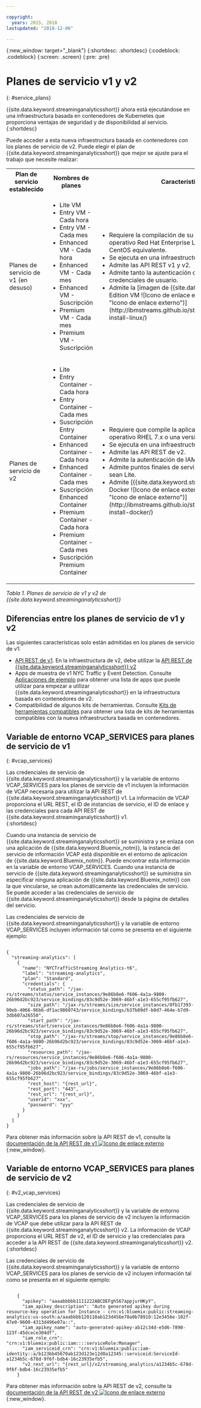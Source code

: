 ```yaml
---

copyright:
  years: 2015, 2018
lastupdated: "2018-12-06"

---
```


<!-- Attribute definitions -->
{:new_window: target="_blank"}
{:shortdesc: .shortdesc}
{:codeblock: .codeblock}
{:screen: .screen}
{:pre: .pre}

# Planes de servicio v1 y v2
{: #service_plans}

{{site.data.keyword.streaminganalyticsshort}} ahora está ejecutándose en una infraestructura basada en contenedores de Kubernetes que proporciona ventajas de seguridad y de disponibilidad al servicio.
{:shortdesc}

Puede acceder a esta nueva infraestructura basada en contenedores con los planes de servicio de v2. Puede elegir el plan de {{site.data.keyword.streaminganalyticsshort}} que mejor se ajuste para el trabajo que necesite realizar:


<table summary="Esta tabla proporciona una lista de planes de servicio que puede utilizar para crear el servicio de {{site.data.keyword.streaminganalyticsshort}}. La tabla lista todos los planes de servicio para los conjuntos de planes de v1 y v2 y proporciona una lista de características para cada conjunto.">
  <tr>
    <th>Plan de servicio establecido<br></th>
    <th>Nombres de planes<br></th>
    <th>Características disponibles<br></th>
  </tr>
  <tr>
    <td width="15%">
    Planes de servicio de v1 (en desuso)    
    </td>
    <td width="35%">
    <ul>
      <li>Lite VM</li>
      <li>Entry VM - Cada hora</li>
      <li>Entry VM - Cada mes</li>
      <li>Enhanced VM - Cada hora</li>
      <li>Enhanced VM - Cada mes</li>
      <li>Enhanced VM - Suscripción</li>
      <li>Premium VM - Cada mes</li>
      <li>Premium VM - Suscripción</li>
    </ul>
    </td>
    <td>
      <ul>
        <li>Requiere la compilación de su aplicación de Streams en un sistema operativo Red Hat Enterprise Linux (RHEL) 6.5 o una versión de CentOS equivalente.</li>
        <li>Se ejecuta en una infraestructura basada en máquina virtual.</li>
        <li>Admite las API REST v1 y v2.<br></li>
        <li>Admite tanto la autenticación de IAM como la autenticación de credenciales de usuario.</li>
        <li>Admite la [imagen de {{site.data.keyword.streamsshort}} Quick Start Edition VM ![Icono de enlace externo](../../icons/launch-glyph.svg "Icono de enlace externo")](http://ibmstreams.github.io/streamsx.documentation/docs/4.3/qse-install-linux/)
      </ul>    
    </td>
  </tr>
  <tr>
    <td>
    Planes de servicio de v2
    </td>
    <td>
      <ul>
        <li>Lite</li>
        <li>Entry Container - Cada hora</li>
        <li>Entry Container - Cada mes</li>
        <li>Suscripción Entry Container</li>
        <li>Enhanced Container - Cada hora</li>
        <li>Enhanced Container - Cada mes</li>
        <li>Suscripción Enhanced Container</li>
        <li>Premium Container - Cada hora</li>
        <li>Premium Container - Cada mes</li>
        <li>Suscripción Premium Container</li>
      </ul>
    </td>
    <td>
    <ul>
      <li>Requiere que compile la aplicación de Streams en un sistema operativo RHEL 7.x o una versión de CentOS equivalente.</li>
      <li>Se ejecuta en una infraestructura basada en contenedores.</li>
      <li>Admite las API REST de v2.<br></li>
      <li>Admite la autenticación de IAM.</li>
      <li>Admite puntos finales de servicio para planes de servicio que no sean Lite.</li>
      <li>Admite [{{site.data.keyword.streamsshort}} Quick Start Edition con Docker ![Icono de enlace externo](../../icons/launch-glyph.svg "Icono de enlace externo")](http://ibmstreams.github.io/streamsx.documentation/docs/4.3/qse-install-docker/)</li>
    </ul>
    </td>
  </tr>
</table>

*Tabla 1. Planes de servicio de v1 y v2 de {{site.data.keyword.streaminganalyticsshort}}*

## Diferencias entre los planes de servicio de v1 y v2

Las siguientes características solo están admitidas en los planes de servicio de v1:

* [API REST de v1](https://{DomainName}/apidocs/streaming-analytics-v1). En la infraestructura de v2, debe utilizar la [API REST de {{site.data.keyword.streaminganalyticsshort}} v2](https://{DomainName}/apidocs/streaming-analytics-v2)
* Apps de muestra de v1 NYC Traffic y Event Detection. Consulte [Aplicaciones de ejemplo](/docs/services/StreamingAnalytics/c_starterapps.html) para obtener una lista de apps que puede utilizar para empezar a utilizar {{site.data.keyword.streaminganalyticsshort}} en la infraestructura basada en contenedores de v2.
* Compatibilidad de algunos kits de herramientas. Consulte [Kits de herramientas compatibles](/docs/services/StreamingAnalytics/compatible_toolkits.html) para obtener una lista de kits de herramientas compatibles con la nueva infraestructura basada en contenedores.

## Variable de entorno VCAP_SERVICES para planes de servicio de v1
{: #vcap_services}

Las credenciales de servicio de {{site.data.keyword.streaminganalyticsshort}} y la variable de entorno VCAP_SERVICES para los planes de servicio de v1 incluyen la información de VCAP necesaria para utilizar la API REST de {{site.data.keyword.streaminganalyticsshort}} v1. La información de VCAP proporciona el URL REST, el ID de instancias de servicio, el ID de enlace y las credenciales para cada API REST de {{site.data.keyword.streaminganalyticsshort}} v1.  
{:shortdesc}

 Cuando una instancia de servicio de {{site.data.keyword.streaminganalyticsshort}} se suministra y se enlaza con una aplicación de {{site.data.keyword.Bluemix_notm}}, la instancia del servicio de información VCAP está disponible en el entorno de aplicación de {{site.data.keyword.Bluemix_notm}}. Puede encontrar esta información en la variable de entorno VCAP_SERVICES. Cuando una instancia de servicio de {{site.data.keyword.streaminganalyticsshort}} se suministra sin especificar ninguna aplicación de {{site.data.keyword.Bluemix_notm}} con la que vincularse, se crean automáticamente las credenciales de servicio. Se puede acceder a las credenciales de servicio de {{site.data.keyword.streaminganalyticsshort}} desde la página de detalles del servicio.


Las credenciales de servicio de {{site.data.keyword.streaminganalyticsshort}} y la variable de entorno VCAP_SERVICES incluyen información tal como se presenta en el siguiente ejemplo:

<pre><code>
{
  "streaming-analytics": [
    {
      "name": "NYCTrafficStreaming Analytics-t6",
      "label": "streaming-analytics",
      "plan": "Standard",
      "credentials": {
        "status_path": "/jax-rs/streams/status/service_instances/9e86b8e6-f606-4a1a-9800-26b96d2bc923/service_bindings/83c9d52e-3069-46bf-a1e3-655cf95fb627",
        "size_path": "/jax-rs/streams/size/service_instances/0fb17393-90eb-4066-96b6-df1ac9860743/service_bindings/b37b89df-b0d7-464e-b7d9-3db607a26550",
        "start_path": "/jax-rs/streams/start/service_instances/9e86b8e6-f606-4a1a-9800-26b96d2bc923/service_bindings/83c9d52e-3069-46bf-a1e3-655cf95fb627",
        "stop_path": "/jax-rs/streams/stop/service_instances/9e86b8e6-f606-4a1a-9800-26b96d2bc923/service_bindings/83c9d52e-3069-46bf-a1e3-655cf95fb627",
        "resources_path": "/jax-rs/resources/service_instances/9e86b8e6-f606-4a1a-9800-26b96d2bc923/service_bindings/83c9d52e-3069-46bf-a1e3-655cf95fb627",
        "jobs_path": "/jax-rs/jobs/service_instances/9e86b8e6-f606-4a1a-9800-26b96d2bc923/service_bindings/83c9d52e-3069-46bf-a1e3-655cf95fb627",
        "rest_host": "{rest_url}",
        "rest_port": "443",
        "rest_url": "{rest_url}",
        "userid": "xxx",
        "password": "yyy"
      }
    }
  ]
}	  
</code></pre>

Para obtener más información sobre la API REST de v1, consulte la [documentación de la API REST de v1 ![Icono de enlace externo](../../icons/launch-glyph.svg "Icono de enlace externo")](https://{DomainName}/apidocs/streaming-analytics-v1){:new_window}.

## Variable de entorno VCAP_SERVICES para planes de servicio de v2
{: #v2_vcap_services}

Las credenciales de servicio de {{site.data.keyword.streaminganalyticsshort}} y la variable de entorno VCAP_SERVICES para los planes de servicio de v2 incluyen la información de VCAP que debe utilizar para la API REST de {{site.data.keyword.streaminganalyticsshort}} v2. La información de VCAP proporciona el URL REST de v2, el ID de servicio y las credenciales para acceder a la API REST de {{site.data.keyword.streaminganalyticsshort}} v2.  
{:shortdesc}

Las credenciales de servicio de {{site.data.keyword.streaminganalyticsshort}} y la variable de entorno VCAP_SERVICES para los planes de servicio de v2 incluyen información tal como se presenta en el siguiente ejemplo:

<pre><code>
    {
      "apikey": "aaaabbbbb1111222ABCDEFgh567appjurHKyY",
      "iam_apikey_description": "Auto generated apikey during resource-key operation for Instance - crn:v1:bluemix:public:streaming-analytics:us-south:a/aaabbbb120110ab123d456e78a0b78910:12e3456e-102f-47e0-9600-4313d496e07a::",
      "iam_apikey_name": "auto-generated-apikey-ab12c34d-e5d6-7890-123f-45dcece304df",
      "iam_role_crn": "crn:v1:bluemix:public:iam::::serviceRole:Manager",
      "iam_serviceid_crn": "crn:v1:bluemix:public:iam-identity::a/b123bb45670ab123d123e12d0a12345::serviceid:ServiceId-a1234b5c-678d-9f6f-bdb4-16c23935efb5",
      "v2_rest_url": "{rest_url}/v2/streaming_analytics/a1234b5c-678d-9f6f-bdb4-16c23935efb5"
    }
</code></pre>

Para obtener más información sobre la API REST de v2, consulte la [documentación de la API REST de v2 ![Icono de enlace externo](../../icons/launch-glyph.svg "Icono de enlace externo")](https://{DomainName}/apidocs/streaming-analytics-v2){:new_window}.
